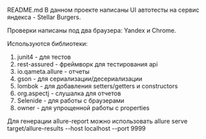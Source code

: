 README.md
В данном проекте написаны UI автотесты на сервис яндекса - Stellar Burgers.

Проверки написаны под два браузера: Yandex и Chrome.

Используются библиотеки:

1. junit4 - для тестов
2. rest-assured - фреймворк для тестирования api
3. io.qameta.allure - отчеты
4. gson - для сериализации/десериализации
5. lombok - для добавления setters/getters и constructors
6. org.aspectj - слушалка для отчетов
7. Selenide - для работы с браузерами
8. owner - для упрощенной работы с properties
   
Для генерации allure-report можно использовать allure serve target/allure-results --host localhost --port 9999
